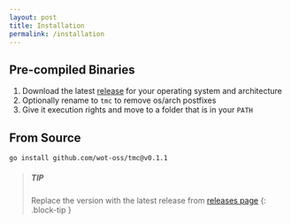 ```yaml
---
layout: post
title: Installation
permalink: /installation
---
```


## Pre-compiled Binaries

1. Download the latest [release][1] for your operating system and architecture
2. Optionally rename to ```tmc``` to remove os/arch postfixes
3. Give it execution rights and move to a folder that is in your ```PATH```

## From Source

```bash
go install github.com/wot-oss/tmc@v0.1.1
```

> ##### TIP
>
> Replace the version with the latest release from [releases page][1]
{: .block-tip }


[1]: https://github.com/wot-oss/tmc/releases